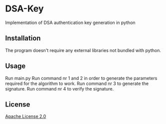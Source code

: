 # DSA-Key
Implementation of DSA authentication key generation in python

## Installation

The program doesn't require any external libraries not bundled with python.

## Usage
Run main.py
Run command nr 1 and 2 in order to generate the parameters required for the algorithm to work.
Run command nr 3 to generate the signature.
Run command nr 4 to verify the signature.

## License
[Apache License 2.0](https://choosealicense.com/licenses/apache-2.0/)
